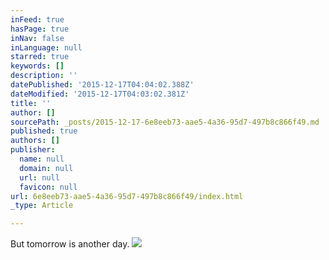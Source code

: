 ```yaml
---
inFeed: true
hasPage: true
inNav: false
inLanguage: null
starred: true
keywords: []
description: ''
datePublished: '2015-12-17T04:04:02.388Z'
dateModified: '2015-12-17T04:03:02.381Z'
title: ''
author: []
sourcePath: _posts/2015-12-17-6e8eeb73-aae5-4a36-95d7-497b8c866f49.md
published: true
authors: []
publisher:
  name: null
  domain: null
  url: null
  favicon: null
url: 6e8eeb73-aae5-4a36-95d7-497b8c866f49/index.html
_type: Article

---
```

But tomorrow is another day.
![](https://the-grid-user-content.s3-us-west-2.amazonaws.com/18a4f9e9-5dd4-4f91-a666-42b5fc1a6a23.jpg)